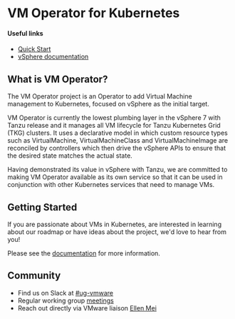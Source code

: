 # VM Operator for Kubernetes

#### Useful links
- [Quick Start](docs/quick-start-guide.md)
- [vSphere documentation](https://docs.vmware.com/en/VMware-vSphere/7.0/vmware-vsphere-with-tanzu/GUID-152BE7D2-E227-4DAA-B527-557B564D9718.html)

## What is VM Operator?

The VM Operator project is an Operator to add Virtual Machine management to Kubernetes, focused on vSphere as the initial target.

VM Operator is currently the lowest plumbing layer in the vSphere 7 with Tanzu release and it manages all VM lifecycle
for Tanzu Kubernetes Grid (TKG) clusters. It uses a declarative model in which custom resource types such as
VirtualMachine, VirtualMachineClass and VirtualMachineImage are reconciled by controllers which then drive the 
vSphere APIs to ensure that the desired state matches the actual state. 

Having demonstrated its value in vSphere with Tanzu, we are committed to making VM Operator available as its own service
so that it can be used in conjunction with other Kubernetes services that need to manage VMs.

## Getting Started

If you are passionate about VMs in Kubernetes, are interested in learning about our roadmap or have
ideas about the project, we'd love to hear from you!

Please see the [documentation](https://vm-operator.rtfd.io) for more information.

## Community
- Find us on Slack at [#ug-vmware](https://kubernetes.slack.com/messages/ug-vmware)
- Regular working group [meetings](https://docs.google.com/document/d/1B2oUAuNbYc8nXjRrN353Pt-mDPtwyLrBO3cok7BfV4s/edit?usp=sharing)
- Reach out directly via VMware liaison [Ellen Mei](meie@vmware.com)

